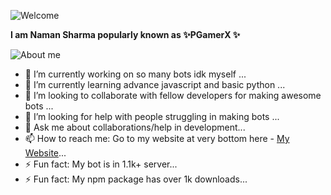 ![Welcome](https://i.pinimg.com/originals/02/1b/3f/021b3fa49250d0a2988c4205cfecc742.gif)



<b>I am Naman Sharma popularly known as  ✨PGamerX ✨ </b>



![About me](https://raw.githubusercontent.com/gist/UddeshJain/90646446c86e45c494d6e69bfc3005f1/raw/b15bee8a8b85f8740795b92c1878ab8ed9ec2204/About%20Me.gif)


- 🔭 I’m currently working on so many bots idk myself ...
- 🌱 I’m currently learning advance javascript and basic python ...
- 👯 I’m looking to collaborate with fellow developers for making awesome bots ...
- 🤔 I’m looking for help with people struggling in making bots ...
- 💬 Ask me about collaborations/help in development...
- 📫 How to reach me: Go to my website at very bottom here - [My Website](https://pgamerx.ga)...
- ⚡ Fun fact: My bot is in 1.1k+ server...
- ⚡ Fun fact: My npm package has over 1k downloads...
